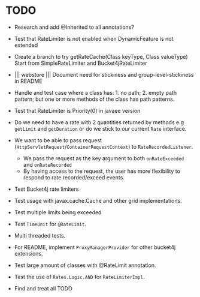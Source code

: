 # TODO

- Research and add @Inherited to all annotations?
  
- Test that RateLimiter is not enabled when DynamicFeature is not extended
  
- Create a branch to try getRateCache(Class keyType, Class valueType)
  Start from SimpleRateLimiter and Bucket4jRateLimiter  

- ||| webstore ||| Document need for stickiness and group-level-stickiness in README
  
- Handle and test case where a class has: 1. no path; 2. empty path pattern; but one or more methods of the class has path patterns.

- Test that RateLimiter is Priority(0) in javaee version

- Do we need to have a rate with 2 quantities returned by methods e.g
  `getLimit` and `getDuration` or do we stick to our current `Rate` interface.
  
- We want to be able to pass request (`HttpServletRequest`/`ContainerRequestContext`) to `RateRecordedListener`.
  * We pass the request as the key argument to both `onRateExceeded` and `onRateRecorded`
  * By having access to the request, the user has more flexibility to respond to rate recorded/exceed events.

- Test Bucket4j rate limiters
- Test usage with javax.cache.Cache and other grid implementations.

- Test multiple limits being exceeded
  
- Test `TimeUnit` for `@RateLimit`.

- Multi threaded tests.
  
- For README, implement `ProxyManagerProvider` for other bucket4j extensions.
  
- Test large amount of classes with @RateLimit annotation.

- Test the use of `Rates.Logic.AND` for `RateLimiterImpl`.

- Find and treat all TODO



